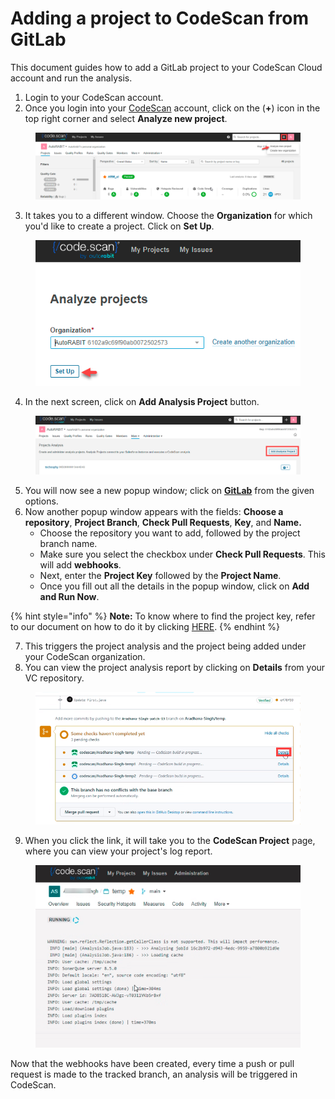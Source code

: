 # Adding a project to CodeScan from GitLab

This document guides how to add a GitLab project to your CodeScan Cloud account and run the analysis.

1. Login to your CodeScan account.
2. Once you login into your [CodeScan](https://www.codescan.io/) account, click on the (**+**) icon in the top right corner and select **Analyze new project**.

<figure><img src="../../../../.gitbook/assets/image (37) (1) (1) (1) (1) (1) (1) (1) (1) (1).png" alt=""><figcaption></figcaption></figure>

3. It takes you to a different window. Choose the **Organization** for which you'd like to create a project. Click on **Set Up**.

<figure><img src="../../../../.gitbook/assets/image (38) (1) (1) (1) (1) (1) (1) (1) (1) (1).png" alt=""><figcaption></figcaption></figure>

4. In the next screen, click on **Add Analysis Project** button.

<figure><img src="../../../../.gitbook/assets/image (39) (1) (1) (1) (1) (1) (1) (1) (1) (1).png" alt=""><figcaption></figcaption></figure>

5. You will now see a new popup window; click on [**GitLab**](https://knowledgebase.autorabit.com/codescan/docs/integrating-codescan-in-gitlab) from the given options.
6. Now another popup window appears with the fields: **Choose a repository**, **Project Branch**, **Check Pull Requests**, **Key**, and **Name.**
   * Choose the repository you want to add, followed by the project branch name.
   * Make sure you select the checkbox under **Check Pull Requests**. This will add **webhooks**.
   * Next, enter the **Project Key** followed by the **Project Name**.
   * Once you fill out all the details in the popup window, click on **Add and Run Now**.

{% hint style="info" %}
**Note:** To know where to find the project key, refer to our document on how to do it by clicking [HERE](https://knowledgebase.autorabit.com/codescan/docs/finding-your-project-key).
{% endhint %}

7. This triggers the project analysis and the project being added under your CodeScan organization.
8. You can view the project analysis report by clicking on **Details** from your VC repository.

<figure><img src="../../../../.gitbook/assets/image (40) (1) (1) (1) (1) (1) (1) (1) (1) (1).png" alt="" width="563"><figcaption></figcaption></figure>

9. When you click the link, it will take you to the **CodeScan Project** page, where you can view your project's log report.

<figure><img src="../../../../.gitbook/assets/image (41) (1) (1) (1) (1) (1) (1) (1) (1) (1).png" alt=""><figcaption></figcaption></figure>

Now that the webhooks have been created, every time a push or pull request is made to the tracked branch, an analysis will be triggered in CodeScan.
